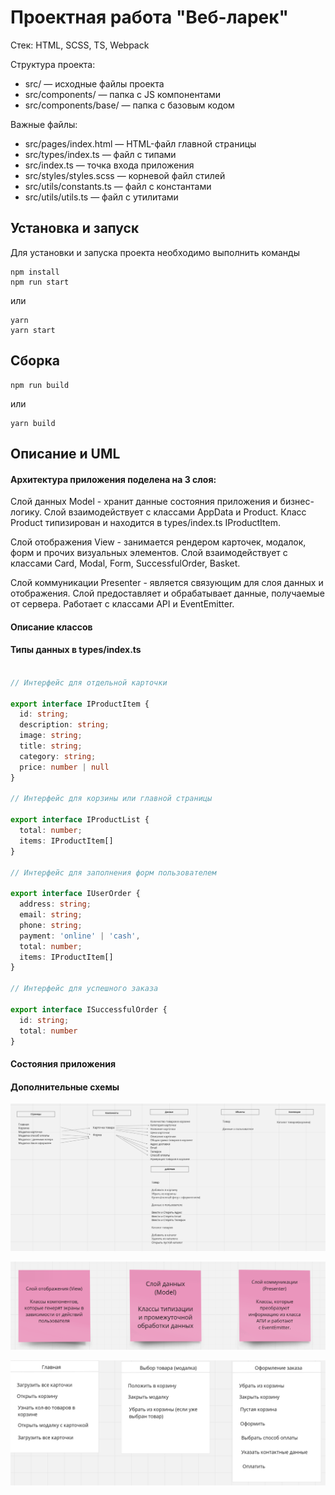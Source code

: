 # Проектная работа "Веб-ларек"

Стек: HTML, SCSS, TS, Webpack

Структура проекта:
- src/ — исходные файлы проекта
- src/components/ — папка с JS компонентами
- src/components/base/ — папка с базовым кодом

Важные файлы:
- src/pages/index.html — HTML-файл главной страницы
- src/types/index.ts — файл с типами
- src/index.ts — точка входа приложения
- src/styles/styles.scss — корневой файл стилей
- src/utils/constants.ts — файл с константами
- src/utils/utils.ts — файл с утилитами

## Установка и запуск
Для установки и запуска проекта необходимо выполнить команды

```
npm install
npm run start
```

или

```
yarn
yarn start
```
## Сборка

```
npm run build
```

или

```
yarn build
```

## Описание и UML

#### Архитектура приложения поделена на 3 слоя:

Слой данных Model - хранит данные состояния приложения и бизнес-логику. Слой взаимодействует с классами AppData и Product. Класс Product типизирован и находится в types/index.ts IProductItem.

Слой отображения View - занимается рендером карточек, модалок, форм и прочих визуальных элементов. Слой взаимодействует с классами Card, Modal, Form, SuccessfulOrder, Basket. 

Слой коммуникации Presenter - является связующим для слоя данных и отображения. Слой предоставляет и обрабатывает данные, получаемые от сервера. Работает с классами API и EventEmitter.

#### Описание классов



#### Типы данных в types/index.ts

```typescript

// Интерфейс для отдельной карточки

export interface IProductItem {
  id: string;
  description: string;
  image: string;
  title: string;
  category: string;
  price: number | null
}

// Интерфейс для корзины или главной страницы

export interface IProductList {
  total: number;
  items: IProductItem[]
}

// Интерфейс для заполнения форм пользователем

export interface IUserOrder {
  address: string;
  email: string;
  phone: string;
  payment: 'online' | 'cash',
  total: number;
  items: IProductItem[]
}

// Интерфейс для успешного заказа

export interface ISuccessfulOrder {
  id: string;
  total: number
}

```

#### Состояния приложения



#### Дополнительные схемы

![данные в проекте](./src/images/collectionProject.png)

![уровни представления проекта](./src/images/levels.png)

![Основные действия](./src/images/actions.png)

